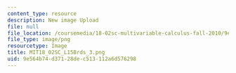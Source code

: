 ```yaml
---
content_type: resource
description: New image Upload
file: null
file_location: /coursemedia/18-02sc-multivariable-calculus-fall-2010/9e564b74d37128dec513112a6d576298_MIT18_02SC_L15Brds_3.png
file_type: image/png
resourcetype: Image
title: MIT18_02SC_L15Brds_3.png
uid: 9e564b74-d371-28de-c513-112a6d576298
---
```

